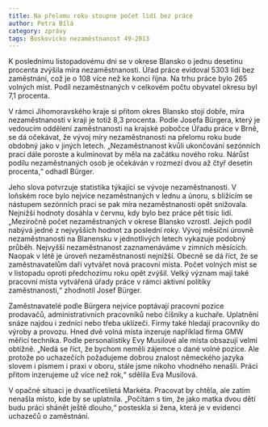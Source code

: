 ```yaml
---
title: Na přelomu roku stoupne počet lidí bez práce
author: Petra Bílá
category: zprávy
tags: Boskovicko nezaměstnanost 49-2013
---
```


K poslednímu listopadovému dni se v okrese Blansko o jednu desetinu procenta zvýšila míra nezaměstnanosti. Úřad práce evidoval 5303 lidí bez zaměstnání, což je o 108 více než ke konci října. Na trhu práce bylo 265 volných míst. Podíl nezaměstnaných v celkovém počtu obyvatel okresu byl 7,1 procenta.

V rámci Jihomoravského kraje si přitom okres Blansko stojí dobře, míra nezaměstnanosti v kraji je totiž 8,3 procenta. Podle Josefa Bürgera, který je vedoucím oddělení zaměstnanosti na krajské pobočce Úřadu práce v Brně, se dá očekávat, že vývoj míry nezaměstnanosti na přelomu roku bude obdobný jako v jiných letech. „Nezaměstnanost kvůli ukončování sezónních prací dále poroste a kulminovat by měla na začátku nového roku. Nárůst podílu nezaměstnaných osob je očekáván v rozmezí dvou až čtyř desetin procenta,“ odhadl Bürger.

Jeho slova potvrzuje statistika týkající se vývoje nezaměstnanosti. V loňském roce bylo nejvíce nezaměstnaných v lednu a únoru, s blížícím se nástupem sezónních prací se pak míra nezaměstnanosti opět snižovala. Nejnižší hodnoty dosáhla v červnu, kdy bylo bez práce pět tisíc lidí. „Meziročně počet nezaměstnaných v okrese Blansko vzrostl. Jejich podíl nabývá jedné z nejvyšších hodnot za poslední roky. Vývoj měsíční úrovně nezaměstnanosti na Blanensku v jednotlivých letech vykazuje podobný průběh. Nejvyšší nezaměstnanost zaznamenáváme v zimních měsících. Naopak v létě je úroveň nezaměstnanosti nejnižší. Obecně se dá říct, že se zaměstnavatelům daří vytvářet nová pracovní místa. Počet volných míst se v listopadu oproti předchozímu roku opět zvýšil. Velký význam mají také pracovní místa vytvářená úřady práce v rámci aktivní politiky zaměstnanosti,“ zhodnotil Josef Bürger.

Zaměstnavatelé podle Bürgera nejvíce poptávají pracovní pozice prodavačů, administrativních pracovníků nebo číšníky a kuchaře. Uplatnění snáze najdou i zedníci nebo třeba uklízeči. Firmy také hledají pracovníky do výroby a provozu. Hned dvě volná místa inzeruje například firma GMW měřicí technika. Podle personalistiky Evy Musilové ale místa obsazují velmi obtížně. „Nedá se říct, že bychom neměli zájemce o dané volné pozice. Ale protože po uchazečích požadujeme dobrou znalost německého jazyka slovem i písmem i praxi v oboru, stále jsme nikoho vhodného nenašli. Práci přitom inzerujeme už více než rok,“ sdělila Eva Musilová.

V opačné situaci je dvaatřicetiletá Markéta. Pracovat by chtěla, ale zatím nenašla místo, kde by se uplatnila. „Počítám s tím, že jako matka dvou dětí budu práci shánět ještě dlouho,“ posteskla si žena, která je v evidenci uchazečů o zaměstnání.
